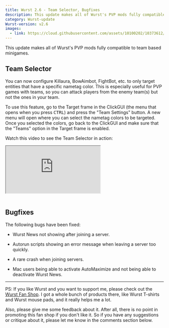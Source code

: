 ```yaml
---
title: Wurst 2.6 - Team Selector, Bugfixes
description: This update makes all of Wurst's PVP mods fully compatible to team based minigames.
category: Wurst-update
Wurst-version: v2.6
images:
  - link: https://cloud.githubusercontent.com/assets/10100202/10373612/d9a34cf2-6dee-11e5-8fd1-eab4ce7b52cc.jpg
---
```

This update makes all of Wurst's PVP mods fully compatible to team based minigames.

## Team Selector
You can now configure Killaura, BowAimbot, FightBot, etc. to only target entities that have a specific nametag color. This is especially useful for PVP games with teams, so you can attack players from the enemy team(s) but not the ones in your team.

To use this feature, go to the Target frame in the ClickGUI (the menu that opens when you press <kbd>CTRL</kbd>) and press the "Team Settings" button. A new menu will open where you can select the nametag colors to be targeted. Once you selected the colors, go back to the ClickGUI and make sure that the "Teams" option in the Target frame is enabled.

Watch this video to see the Team Selector in action:

<div class="embed-responsive embed-responsive-16by9">
  <iframe class="embed-responsive-item" src="https://www.youtube.com/embed/iWiLPGOVJvI" allowfullscreen></iframe>
</div>
<br>

## Bugfixes
The following bugs have been fixed:

- Wurst News not showing after joining a server.

- Autorun scripts showing an error message when leaving a server too quickly.

- A rare crash when joining servers.

- Mac users being able to activate AutoMaximize and not being able to deactivate Wurst News.

---

PS: If you like Wurst and you want to support me, please check out the [Wurst Fan Shop](https://www.wurst-client.tk/fanshop). I got a whole bunch of products there, like Wurst T-shirts and Wurst mouse pads, and it really helps me a lot.

Also, please give me some feedback about it. After all, there is no point in promoting this fan shop if you don't like it. So if you have any suggestions or critique about it, please let me know in the comments section below.
